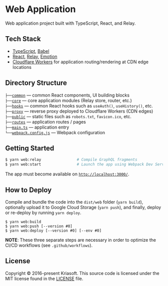 # Web Application

Web application project built with TypeScript, React, and Relay.

## Tech Stack

- [TypeScript](https://www.typescriptlang.org/), [Babel](https://babeljs.io/)
- [React](https://reactjs.org/), [Relay](https://relay.dev/), [Emotion](https://emotion.sh/)
- [Cloudflare Workers](https://workers.cloudflare.com/) for application
  routing/rendering at CDN edge locations

## Directory Structure

`├──`[`common`](./common) — common React components, UI building blocks<br>
`├──`[`core`](./core) — core application modules (Relay store, router, etc.)<br>
`├──`[`hooks`](./hooks) — common React hooks such as `useAuth()`, `useHistory()`, etc.<br>
`├──`[`proxy`](./proxy) — reverse proxy deployed to Cloudflare Workers (CDN edges)<br>
`├──`[`public`](./public) — static files such as `robots.txt`, `favicon.ico`, etc.<br>
`├──`[`routes`](./routes) — application routes / pages<br>
`├──`[`main.ts`](./main.ts) — application entry<br>
`└──`[`webpack.config.js`](./webpack.config.js) — Webpack configuration<br>

## Getting Started

```bash
$ yarn web:relay                # Compile GraphQL fragments
$ yarn web:start                # Launch the app using Webpack Dev Server
```

The app must become available on [`http://localhost:3000/`](http://localhost:3000/).

## How to Deploy

Compile and bundle the code into the `dist/web` folder (`yarn build`),
optionally upload it to Google Cloud Storage (`yarn push`), and finally,
deploy or re-deploy by running `yarn deploy`.

```
$ yarn web:build
$ yarn web:push [--version #0]
$ yarn web:deploy [--version #0] [--env #0]
```

**NOTE**: These three separate steps are necessary in order to optimize the CI/CD
workflows (see `.github/workflows`).

## License

Copyright © 2016-present Kriasoft. This source code is licensed under the MIT license found in the
[LICENSE](https://github.com/kriasoft/graphql-starter/blob/main/LICENSE) file.
